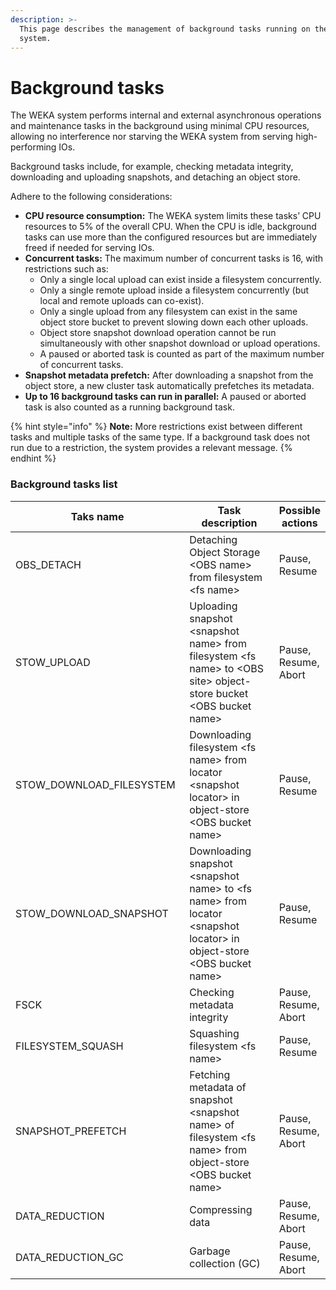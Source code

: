 ```yaml
---
description: >-
  This page describes the management of background tasks running on the WEKA
  system.‌
---
```


# Background tasks

The WEKA system performs internal and external asynchronous operations and maintenance tasks in the background using minimal CPU resources, allowing no interference nor starving the WEKA system from serving high-performing IOs.‌

Background tasks include, for example, checking metadata integrity, downloading and uploading snapshots, and detaching an object store.

Adhere to the following considerations:

* **CPU resource consumption:** The WEKA system limits these tasks’ CPU resources to 5% of the overall CPU. When the CPU is idle, background tasks can use more than the configured resources but are immediately freed if needed for serving IOs.
* **Concurrent tasks:** The maximum number of concurrent tasks is 16, with restrictions such as:
  * Only a single local upload can exist inside a filesystem concurrently.
  * Only a single remote upload inside a filesystem concurrently (but local and remote uploads can co-exist).
  * Only a single upload from any filesystem can exist in the same object store bucket to prevent slowing down each other uploads.
  * Object store snapshot download operation cannot be run simultaneously with other snapshot download or upload operations.
  * A paused or aborted task is counted as part of the maximum number of concurrent tasks.
* **Snapshot metadata prefetch:** After downloading a snapshot from the object store, a new cluster task automatically prefetches its metadata.
* **Up to 16 background tasks can run in parallel:** A paused or aborted task is also counted as a running background task.

{% hint style="info" %}
**Note:** More restrictions exist between different tasks and multiple tasks of the same type. If a background task does not run due to a restriction, the system provides a relevant message.
{% endhint %}

### Background tasks list <a href="#managing-background-tasks" id="managing-background-tasks"></a>

<table><thead><tr><th width="301.3333333333333">Taks name</th><th width="290">Task description</th><th>Possible actions</th></tr></thead><tbody><tr><td>OBS_DETACH</td><td>Detaching Object Storage &#x3C;OBS name> from filesystem &#x3C;fs name></td><td>Pause, Resume</td></tr><tr><td>STOW_UPLOAD</td><td>Uploading snapshot &#x3C;snapshot name> from filesystem &#x3C;fs name> to &#x3C;OBS site> object-store bucket &#x3C;OBS bucket name></td><td>Pause, Resume, Abort</td></tr><tr><td>STOW_DOWNLOAD_FILESYSTEM</td><td>Downloading filesystem &#x3C;fs name> from locator &#x3C;snapshot locator> in object-store &#x3C;OBS bucket name></td><td>Pause, Resume</td></tr><tr><td>STOW_DOWNLOAD_SNAPSHOT</td><td>Downloading snapshot &#x3C;snapshot name> to &#x3C;fs name> from locator &#x3C;snapshot locator> in object-store &#x3C;OBS bucket name></td><td>Pause, Resume</td></tr><tr><td>FSCK</td><td>Checking metadata integrity</td><td>Pause, Resume, Abort</td></tr><tr><td>FILESYSTEM_SQUASH</td><td>Squashing filesystem &#x3C;fs name></td><td>Pause, Resume</td></tr><tr><td>SNAPSHOT_PREFETCH</td><td>Fetching metadata of snapshot &#x3C;snapshot name> of filesystem &#x3C;fs name> from object-store &#x3C;OBS bucket name></td><td>Pause, Resume, Abort</td></tr><tr><td>DATA_REDUCTION</td><td>Compressing data</td><td>Pause, Resume, Abort</td></tr><tr><td>DATA_REDUCTION_GC</td><td>Garbage collection (GC)</td><td>Pause, Resume, Abort</td></tr></tbody></table>

